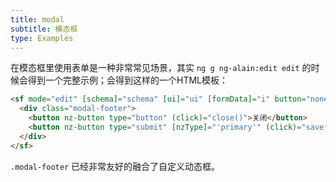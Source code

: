 ```yaml
---
title: modal
subtitle: 模态框
type: Examples
---
```


在模态框里使用表单是一种非常常见场景，其实 `ng g ng-alain:edit edit` 的时候会得到一个完整示例；会得到这样的一个HTML模板：

```html
<sf mode="edit" [schema]="schema" [ui]="ui" [formData]="i" button="none">
  <div class="modal-footer">
    <button nz-button type="button" (click)="close()">关闭</button>
    <button nz-button type="submit" [nzType]="'primary'" (click)="save(sf.value)" [disabled]="!sf.valid" [nzLoading]="http.loading">保存</button>
  </div>
</sf>
```

`.modal-footer` 已经非常友好的融合了自定义动态框。
